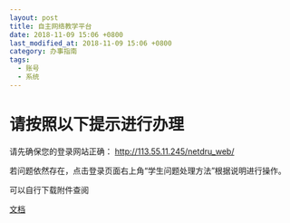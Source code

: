 ```yaml
---
layout: post
title: 自主网络教学平台
date: 2018-11-09 15:06 +0800
last_modified_at: 2018-11-09 15:06 +0800
category: 办事指南
tags:
  - 账号
  - 系统
---
```


# 请按照以下提示进行办理

请先确保您的登录网站正确： http://113.55.11.245/netdru_web/

若问题依然存在，点击登录页面右上角“学生问题处理方法”根据说明进行操作。

可以自行下载附件查阅

[文档](/assets/2018年秋季学期运维服务部业务流程文档181010.docx)
